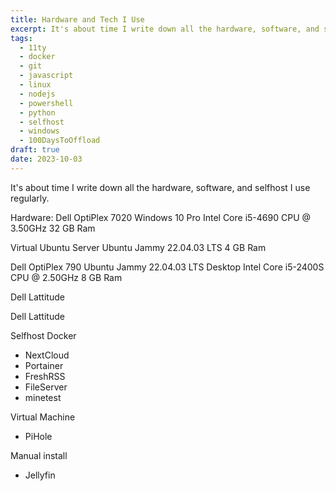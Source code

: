 ```yaml
---
title: Hardware and Tech I Use
excerpt: It's about time I write down all the hardware, software, and selfhost I use regularly.
tags: 
  - 11ty
  - docker
  - git
  - javascript
  - linux
  - nodejs
  - powershell
  - python
  - selfhost
  - windows
  - 100DaysToOffload
draft: true
date: 2023-10-03
---
```


It's about time I write down all the hardware, software, and selfhost I use regularly.


Hardware: 
Dell OptiPlex 7020
Windows 10 Pro
Intel Core i5-4690 CPU @ 3.50GHz
32 GB Ram

Virtual Ubuntu Server
Ubuntu Jammy 22.04.03 LTS
4 GB Ram

Dell OptiPlex 790
Ubuntu Jammy 22.04.03 LTS Desktop
Intel Core i5-2400S CPU @ 2.50GHz
8 GB Ram

Dell Lattitude

Dell Lattitude

Selfhost
Docker
- NextCloud
- Portainer
- FreshRSS
- FileServer
- minetest

Virtual Machine
- PiHole

Manual install
- Jellyfin

